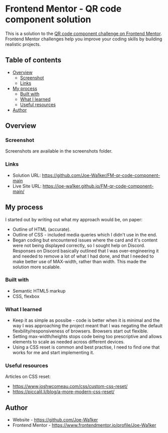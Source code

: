 # Frontend Mentor - QR code component solution

This is a solution to the [QR code component challenge on Frontend Mentor](https://www.frontendmentor.io/challenges/qr-code-component-iux_sIO_H). Frontend Mentor challenges help you improve your coding skills by building realistic projects. 

## Table of contents

- [Overview](#overview)
  - [Screenshot](#screenshot)
  - [Links](#links)
- [My process](#my-process)
  - [Built with](#built-with)
  - [What I learned](#what-i-learned)
  - [Useful resources](#useful-resources)
- [Author](#author)

## Overview

### Screenshot

Screenshots are available in the screenshots folder.

### Links

- Solution URL: https://github.com/Joe-Wa1ker/FM-qr-code-component-main
- Live Site URL: https://joe-wa1ker.github.io/FM-qr-code-component-main/

## My process

I started out by writing out what my approach would be, on paper: 

- Outline of HTML (accurate).
- Outline of CSS - included media queries which I didn't use in the end. 
- Began coding but encountered issues where the card and it's content were not being displayed correctly, so I sought help on Discord. Responses on Discord basically outlined that I was over-engineering it and needed to remove a lot of what I had done, and that I needed to make better use of MAX-width, rather than width. This made the solution more scalable.

### Built with

- Semantic HTML5 markup
- CSS, flexbox

### What I learned

- Keep it as simple as possibe - code is better when it is minimal and the way I was approaching the project meant that I was negating the default flexbility/responsiveness of browsers. Browsers start out flexible.
- Setting max-width/heights stops code being too prescriptive and allows elements to scale as needed across different devices.
- Using a CSS reset is common and best practise, I need to find one that works for me and start implementing it.

### Useful resources

Articles on CSS reset:

- https://www.joshwcomeau.com/css/custom-css-reset/
- https://piccalil.li/blog/a-more-modern-css-reset/ 

## Author

- Website - https://github.com/Joe-Wa1ker
- Frontend Mentor - https://www.frontendmentor.io/profile/Joe-Wa1ker


